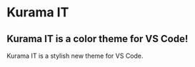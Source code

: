 # Kurama IT

## Kurama IT is a color theme for VS Code!

Kurama IT is a stylish new theme for VS Code.
